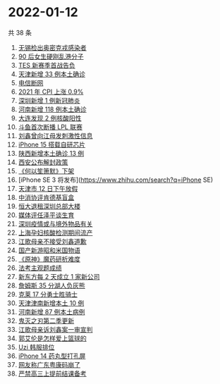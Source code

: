 # 2022-01-12

共 38 条

<!-- BEGIN -->
<!-- 最后更新时间 Wed Jan 12 2022 23:15:10 GMT+0800 (China Standard Time) -->

1. [无锡检出奥密克戎感染者](https://www.zhihu.com/search?q=江苏疫情)
1. [90 后女生硬刚乱港分子](https://www.zhihu.com/search?q=90后女生硬刚乱港分子)
1. [TES 新赛季首战告负](https://www.zhihu.com/search?q=tes)
1. [天津新增 33 例本土确诊](https://www.zhihu.com/search?q=天津疫情)
1. [电信断网](https://www.zhihu.com/search?q=电信断网)
1. [2021 年 CPI 上涨 0.9%](https://www.zhihu.com/search?q=2021cpi)
1. [深圳新增 1 例新冠肺炎](https://www.zhihu.com/search?q=深圳疫情)
1. [河南新增 118 例本土确诊](https://www.zhihu.com/search?q=河南疫情)
1. [大连发现 2 例核酸阳性](https://www.zhihu.com/search?q=大连疫情)
1. [斗鱼首次断播 LPL 联赛](https://www.zhihu.com/search?q=斗鱼)
1. [刘鑫曾向江母发刺激性信息](https://www.zhihu.com/search?q=刘鑫)
1. [iPhone 15 搭载自研芯片](https://www.zhihu.com/search?q=iPhone15)
1. [陕西新增本土确诊 13 例](https://www.zhihu.com/search?q=陕西疫情)
1. [西安公布解封政策](https://www.zhihu.com/search?q=西安解封)
1. [《何以笙箫默》下架](https://www.zhihu.com/search?q=何以笙箫默)
1. [iPhone SE 3 将发布](https://www.zhihu.com/search?q=iPhone SE)
1. [天津市 12 日下午放假](https://www.zhihu.com/search?q=天津放假)
1. [中消协评肯德基盲盒](https://www.zhihu.com/search?q=肯德基盲盒)
1. [恒大退租深圳总部大楼](https://www.zhihu.com/search?q=恒大退租)
1. [媒体评任泽平谈生育](https://www.zhihu.com/search?q=任泽平)
1. [深圳疫情或与境外物品有关](https://www.zhihu.com/search?q=深圳疫情源头)
1. [上海孕妇核酸检测期间流产](https://www.zhihu.com/search?q=上海孕妇)
1. [江歌母亲不接受刘鑫道歉](https://www.zhihu.com/search?q=江歌母亲)
1. [国产新游昭和米国物语](https://www.zhihu.com/search?q=昭和米国物语)
1. [《原神》魔药研析难度](https://www.zhihu.com/search?q=原神)
1. [法考主观题成绩](https://www.zhihu.com/search?q=法考主观题)
1. [新东方每 2 天成立 1 家新公司](https://www.zhihu.com/search?q=新东方)
1. [詹姆斯 35 分湖人负灰熊](https://www.zhihu.com/search?q=湖人)
1. [克莱 17 分勇士胜骑士](https://www.zhihu.com/search?q=勇士)
1. [天津津南新增本土 10 例](https://www.zhihu.com/search?q=天津疫情)
1. [河南新增 87 例本土病例](https://www.zhihu.com/search?q=河南疫情)
1. [鬼灭之刃第二季更新](https://www.zhihu.com/search?q=鬼灭之刃)
1. [江歌母亲诉刘鑫案一审宣判](https://www.zhihu.com/search?q=江歌案)
1. [郭艾伦是怎样爱上篮球的](https://www.zhihu.com/search?q=郭艾伦)
1. [Uzi 韩服排位](https://www.zhihu.com/search?q=uzi)
1. [iPhone 14 药丸型打孔屏](https://www.zhihu.com/search?q=iPhone14)
1. [网友称广东粤康码崩了](https://www.zhihu.com/search?q=粤康码崩了)
1. [严禁高三上提前结课备考](https://www.zhihu.com/search?q=高三备考)

<!-- END -->
